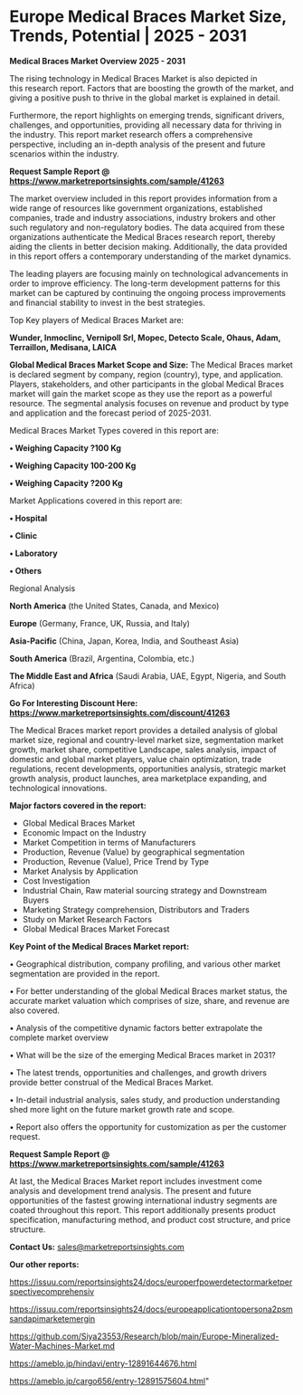 # Europe Medical Braces Market Size, Trends, Potential | 2025 - 2031

<Strong> Medical Braces Market Overview 2025 - 2031</strong>

The rising technology in Medical Braces Market is also depicted in this research report. Factors that are boosting the growth of the market, and giving a positive push to thrive in the global market is explained in detail.

Furthermore, the report highlights on emerging trends, significant drivers, challenges, and opportunities, providing all necessary data for thriving in the industry. This report market research offers a comprehensive perspective, including an in-depth analysis of the present and future scenarios within the industry.

<strong>Request Sample Report @ <a href=https://www.marketreportsinsights.com/sample/41263>https://www.marketreportsinsights.com/sample/41263</a></strong>

The market overview included in this report provides information from a wide range of resources like government organizations, established companies, trade and industry associations, industry brokers and other such regulatory and non-regulatory bodies. The data acquired from these organizations authenticate the Medical Braces research report, thereby aiding the clients in better decision making. Additionally, the data provided in this report offers a contemporary understanding of the market dynamics.

The leading players are focusing mainly on technological advancements in order to improve efficiency. The long-term development patterns for this market can be captured by continuing the ongoing process improvements and financial stability to invest in the best strategies.

Top Key players of Medical Braces Market are:

<strong>Wunder, Inmoclinc, Vernipoll Srl, Mopec, Detecto Scale, Ohaus, Adam, Terraillon, Medisana, LAICA</strong>

<strong><b>Global Medical Braces Market Scope and Size:</b></strong>
The Medical Braces market is declared segment by company, region (country), type, and application. Players, stakeholders, and other participants in the global Medical Braces market will gain the market scope as they use the report as a powerful resource. The segmental analysis focuses on revenue and product by type and application and the forecast period of 2025-2031.

Medical Braces Market Types covered in this report are:

<strong>•  Weighing Capacity ?100 Kg

•  Weighing Capacity 100-200 Kg

•  Weighing Capacity ?200 Kg</strong>

Market Applications covered in this report are:

<strong>•  Hospital

•  Clinic

•  Laboratory

•  Others</strong> 

Regional Analysis

<strong>North America</strong> (the United States, Canada, and Mexico)

<strong>Europe</strong> (Germany, France, UK, Russia, and Italy)

<strong>Asia-Pacific</strong> (China, Japan, Korea, India, and Southeast Asia)

<strong>South America</strong> (Brazil, Argentina, Colombia, etc.)

<strong>The Middle East and Africa</strong> (Saudi Arabia, UAE, Egypt, Nigeria, and South Africa)

<strong>Go For Interesting Discount Here: <a href=https://www.marketreportsinsights.com/discount/41263>https://www.marketreportsinsights.com/discount/41263</a></strong>

The Medical Braces market report provides a detailed analysis of global market size, regional and country-level market size, segmentation market growth, market share, competitive Landscape, sales analysis, impact of domestic and global market players, value chain optimization, trade regulations, recent developments, opportunities analysis, strategic market growth analysis, product launches, area marketplace expanding, and technological innovations.

<strong><b>Major factors covered in the report:</b></strong>
<ul>
  <li>Global Medical Braces Market </li>
  <li>Economic Impact on the Industry</li>
  <li>Market Competition in terms of Manufacturers</li>
  <li>Production, Revenue (Value) by geographical segmentation</li>
  <li>Production, Revenue (Value), Price Trend by Type</li>
  <li>Market Analysis by Application</li>
  <li>Cost Investigation</li>
  <li>Industrial Chain, Raw material sourcing strategy and Downstream Buyers</li>
  <li>Marketing Strategy comprehension, Distributors and Traders</li>
  <li>Study on Market Research Factors</li>
  <li>Global Medical Braces Market Forecast</li>
</ul>

<strong><b>Key Point of the Medical Braces Market report:</b></strong>

• Geographical distribution, company profiling, and various other market segmentation are provided in the report.

• For better understanding of the global Medical Braces market status, the accurate market valuation which comprises of size, share, and revenue are also covered.

• Analysis of the competitive dynamic factors better extrapolate the complete market overview

• What will be the size of the emerging Medical Braces market in 2031?

• The latest trends, opportunities and challenges, and growth drivers provide better construal of the Medical Braces Market.

• In-detail industrial analysis, sales study, and production understanding shed more light on the future market growth rate and scope.

• Report also offers the opportunity for customization as per the customer request.

<strong>Request Sample Report @ <a href=https://www.marketreportsinsights.com/sample/41263>https://www.marketreportsinsights.com/sample/41263</a></strong>

At last, the Medical Braces Market report includes investment come analysis and development trend analysis. The present and future opportunities of the fastest growing international industry segments are coated throughout this report. This report additionally presents product specification, manufacturing method, and product cost structure, and price structure.

<strong>Contact Us:</strong>
sales@marketreportsinsights.com

<strong>Our other reports:</strong>

<a href=https://issuu.com/reportsinsights24/docs/europerfpowerdetectormarketperspectivecomprehensiv>https://issuu.com/reportsinsights24/docs/europerfpowerdetectormarketperspectivecomprehensiv</a>

<a href=https://issuu.com/reportsinsights24/docs/europeapplicationtopersona2psmsandapimarketemergin>https://issuu.com/reportsinsights24/docs/europeapplicationtopersona2psmsandapimarketemergin</a>

<a href=https://github.com/Siya23553/Research/blob/main/Europe-Mineralized-Water-Machines-Market.md>https://github.com/Siya23553/Research/blob/main/Europe-Mineralized-Water-Machines-Market.md</a>

<a href=https://ameblo.jp/hindavi/entry-12891644676.html>https://ameblo.jp/hindavi/entry-12891644676.html</a>

<a href=https://ameblo.jp/cargo656/entry-12891575604.html>https://ameblo.jp/cargo656/entry-12891575604.html</a>"
